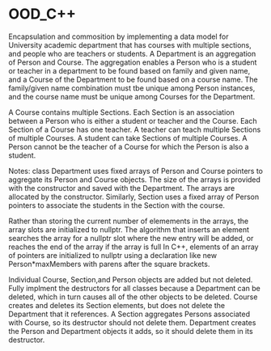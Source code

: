 # OOD_C++

Encapsulation and commosition by implementing a data model for University academic department that has courses with multiple sections, 
and people who are teachers or students. A Department is an aggregation of Person and Course. The aggregation enables a Person who 
is a student or teacher in a department to be found based on family and given name, and a Course of the Department to be found based 
on a course name. The family/given name combination must tbe unique among Person instances, and the course name must be unique 
among Courses for the Department.

A Course contains multiple Sections. Each Section is an association between a Person who is either a student or teacher and the Course. 
Each Section of a Course has one teacher. A teacher can teach multiple Sections of multiple Courses. A student can take Sections of 
multiple Courses. A Person cannot be the teacher of a Course for which the Person is also a student.

Notes: class Department uses fixed arrays of Person and Course pointers to aggregate its Person and Course objects. The size of the 
arrays is provided with the constructor and saved with the Department. The arrays are allocated by the constructor. Similarly, 
Section uses a fixed array of Person pointers to associate the students in the Section with the course.

Rather than storing the current number of elemements in the arrays, the array slots are initialized to nullptr. The algorithm that 
inserts an element searches the array for a nullptr slot where the new entry will be added, or reaches the end of the array if the 
array is full In C++, elements of an array of pointers are initialized to nullptr using a declaration like new Person*maxMembers 
with parens after the square brackets.

Individual Course, Section,and Person objects are added but not deleted. Fully implment the destructors for 
all classes because a Department can be deleted, which in turn causes all of the other objects to be deleted. Course creates and 
deletes its Section elements, but does not delete the Department that it references. A Section aggregates Persons associated with Course, 
so its destructor should not delete them. Department creates the Person and Department objects it adds, so it should delete them in its 
destructor.
